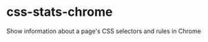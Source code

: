 css-stats-chrome
================

Show information about a page's CSS selectors and rules in Chrome
